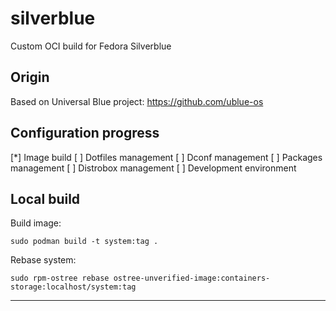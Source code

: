 # silverblue
Custom OCI build for Fedora Silverblue

## Origin
Based on Universal Blue project: https://github.com/ublue-os

## Configuration progress

[*] Image build
[ ] Dotfiles management
[ ] Dconf management
[ ] Packages management
[ ] Distrobox management
[ ] Development environment

## Local build

Build image:

```shell
sudo podman build -t system:tag .
```

Rebase system:

```shell
sudo rpm-ostree rebase ostree-unverified-image:containers-storage:localhost/system:tag
```

---
